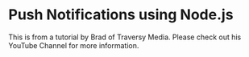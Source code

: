 # Push Notifications using Node.js

This is from a tutorial by Brad of Traversy Media. Please check out his YouTube Channel for more information.

